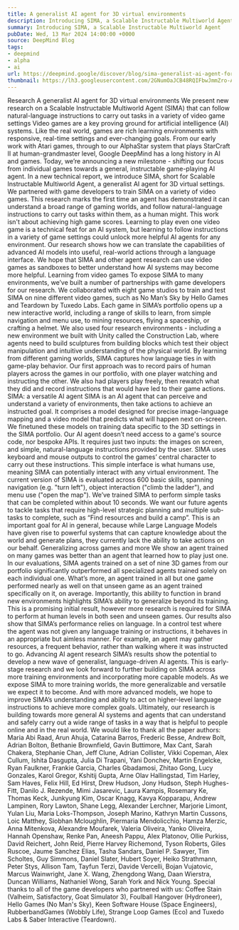 ```yaml
---
title: A generalist AI agent for 3D virtual environments
description: Introducing SIMA, a Scalable Instructable Multiworld Agent
summary: Introducing SIMA, a Scalable Instructable Multiworld Agent
pubDate: Wed, 13 Mar 2024 14:00:00 +0000
source: DeepMind Blog
tags:
- deepmind
- alpha
- ai
url: https://deepmind.google/discover/blog/sima-generalist-ai-agent-for-3d-virtual-environments/
thumbnail: https://lh3.googleusercontent.com/2GNumOaJCB48RQIFbwJmmZro-AFdBebufxvY_ZkSdUs9RQ-0nSTgBMXuhUdIE5zpPknqevL4ZyP44PLOpJlg0U0ArlOCcJHfoOagzSnZZoXLnq7hdQ=w528-h297-n-nu-rw
---
```


Research
A generalist AI agent for 3D virtual environments
We present new research on a Scalable Instructable Multiworld Agent (SIMA) that can follow natural-language instructions to carry out tasks in a variety of video game settings
Video games are a key proving ground for artificial intelligence (AI) systems. Like the real world, games are rich learning environments with responsive, real-time settings and ever-changing goals.
From our early work with Atari games, through to our AlphaStar system that plays StarCraft II at human-grandmaster level, Google DeepMind has a long history in AI and games.
Today, we’re announcing a new milestone - shifting our focus from individual games towards a general, instructable game-playing AI agent.
In a new technical report, we introduce SIMA, short for Scalable Instructable Multiworld Agent, a generalist AI agent for 3D virtual settings. We partnered with game developers to train SIMA on a variety of video games. This research marks the first time an agent has demonstrated it can understand a broad range of gaming worlds, and follow natural-language instructions to carry out tasks within them, as a human might.
This work isn't about achieving high game scores. Learning to play even one video game is a technical feat for an AI system, but learning to follow instructions in a variety of game settings could unlock more helpful AI agents for any environment. Our research shows how we can translate the capabilities of advanced AI models into useful, real-world actions through a language interface. We hope that SIMA and other agent research can use video games as sandboxes to better understand how AI systems may become more helpful.
Learning from video games
To expose SIMA to many environments, we’ve built a number of partnerships with game developers for our research. We collaborated with eight game studios to train and test SIMA on nine different video games, such as No Man’s Sky by Hello Games and Teardown by Tuxedo Labs. Each game in SIMA’s portfolio opens up a new interactive world, including a range of skills to learn, from simple navigation and menu use, to mining resources, flying a spaceship, or crafting a helmet.
We also used four research environments - including a new environment we built with Unity called the Construction Lab, where agents need to build sculptures from building blocks which test their object manipulation and intuitive understanding of the physical world.
By learning from different gaming worlds, SIMA captures how language ties in with game-play behavior. Our first approach was to record pairs of human players across the games in our portfolio, with one player watching and instructing the other. We also had players play freely, then rewatch what they did and record instructions that would have led to their game actions.
SIMA: a versatile AI agent
SIMA is an AI agent that can perceive and understand a variety of environments, then take actions to achieve an instructed goal. It comprises a model designed for precise image-language mapping and a video model that predicts what will happen next on-screen. We finetuned these models on training data specific to the 3D settings in the SIMA portfolio.
Our AI agent doesn’t need access to a game's source code, nor bespoke APIs. It requires just two inputs: the images on screen, and simple, natural-language instructions provided by the user. SIMA uses keyboard and mouse outputs to control the games’ central character to carry out these instructions. This simple interface is what humans use, meaning SIMA can potentially interact with any virtual environment.
The current version of SIMA is evaluated across 600 basic skills, spanning navigation (e.g. "turn left"), object interaction ("climb the ladder"), and menu use ("open the map"). We’ve trained SIMA to perform simple tasks that can be completed within about 10 seconds.
We want our future agents to tackle tasks that require high-level strategic planning and multiple sub-tasks to complete, such as “Find resources and build a camp”. This is an important goal for AI in general, because while Large Language Models have given rise to powerful systems that can capture knowledge about the world and generate plans, they currently lack the ability to take actions on our behalf.
Generalizing across games and more
We show an agent trained on many games was better than an agent that learned how to play just one. In our evaluations, SIMA agents trained on a set of nine 3D games from our portfolio significantly outperformed all specialized agents trained solely on each individual one. What’s more, an agent trained in all but one game performed nearly as well on that unseen game as an agent trained specifically on it, on average. Importantly, this ability to function in brand new environments highlights SIMA’s ability to generalize beyond its training. This is a promising initial result, however more research is required for SIMA to perform at human levels in both seen and unseen games.
Our results also show that SIMA’s performance relies on language. In a control test where the agent was not given any language training or instructions, it behaves in an appropriate but aimless manner. For example, an agent may gather resources, a frequent behavior, rather than walking where it was instructed to go.
Advancing AI agent research
SIMA’s results show the potential to develop a new wave of generalist, language-driven AI agents. This is early-stage research and we look forward to further building on SIMA across more training environments and incorporating more capable models.
As we expose SIMA to more training worlds, the more generalizable and versatile we expect it to become. And with more advanced models, we hope to improve SIMA’s understanding and ability to act on higher-level language instructions to achieve more complex goals.
Ultimately, our research is building towards more general AI systems and agents that can understand and safely carry out a wide range of tasks in a way that is helpful to people online and in the real world.
We would like to thank all the paper authors: Maria Abi Raad, Arun Ahuja, Catarina Barros, Frederic Besse, Andrew Bolt, Adrian Bolton, Bethanie Brownfield, Gavin Buttimore, Max Cant, Sarah Chakera, Stephanie Chan, Jeff Clune, Adrian Collister, Vikki Copeman, Alex Cullum, Ishita Dasgupta, Julia Di Trapani, Yani Donchev, Martin Engelcke, Ryan Faulkner, Frankie Garcia, Charles Gbadamosi, Zhitao Gong, Lucy Gonzales, Karol Gregor, Kshitij Gupta, Arne Olav Hallingstad, Tim Harley, Sam Haves, Felix Hill, Ed Hirst, Drew Hudson, Jony Hudson, Steph Hughes-Fitt, Danilo J. Rezende, Mimi Jasarevic, Laura Kampis, Rosemary Ke, Thomas Keck, Junkyung Kim, Oscar Knagg, Kavya Kopparapu, Andrew Lampinen, Rory Lawton, Shane Legg, Alexander Lerchner, Marjorie Limont, Yulan Liu, Maria Loks-Thompson, Joseph Marino, Kathryn Martin Cussons, Loic Matthey, Siobhan Mcloughlin, Piermaria Mendolicchio, Hamza Merzic, Anna Mitenkova, Alexandre Moufarek, Valeria Oliveira, Yanko Oliveira, Hannah Openshaw, Renke Pan, Aneesh Pappu, Alex Platonov, Ollie Purkiss, David Reichert, John Reid, Pierre Harvey Richemond, Tyson Roberts, Giles Ruscoe, Jaume Sanchez Elias, Tasha Sandars, Daniel P. Sawyer, Tim Scholtes, Guy Simmons, Daniel Slater, Hubert Soyer, Heiko Strathmann, Peter Stys, Allison Tam, Tayfun Terzi, Davide Vercelli, Bojan Vujatovic, Marcus Wainwright, Jane X. Wang, Zhengdong Wang, Daan Wierstra, Duncan Williams, Nathaniel Wong, Sarah York and Nick Young.
Special thanks to all of the game developers who partnered with us: Coffee Stain (Valheim, Satisfactory, Goat Simulator 3), Foulball Hangover (Hydroneer), Hello Games (No Man's Sky), Keen Software House (Space Engineers), RubberbandGames (Wobbly Life), Strange Loop Games (Eco) and Tuxedo Labs & Saber Interactive (Teardown).